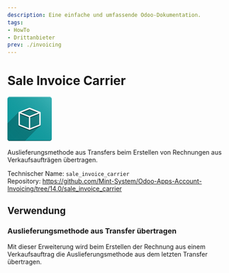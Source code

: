 ```yaml
---
description: Eine einfache und umfassende Odoo-Dokumentation.
tags:
- HowTo
- Drittanbieter
prev: ./invoicing
---
```

# Sale Invoice Carrier

![icon_oms_box](assets/icon_oms_box.png)

Auslieferungsmethode aus Transfers beim Erstellen von Rechnungen aus Verkaufsaufträgen übertragen.

Technischer Name: `sale_invoice_carrier`\
Repository: <https://github.com/Mint-System/Odoo-Apps-Account-Invoicing/tree/14.0/sale_invoice_carrier>

## Verwendung

### Auslieferungsmethode aus Transfer übertragen

Mit dieser Erweiterung wird beim Erstellen der Rechnung aus einem Verkaufsauftrag die Auslieferungsmethode aus dem letzten Transfer übertragen.
